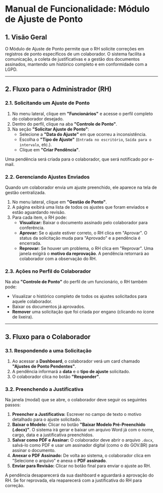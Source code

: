 # Manual de Funcionalidade: Módulo de Ajuste de Ponto

## 1. Visão Geral

O Módulo de Ajuste de Ponto permite que o RH solicite correções em registros de ponto específicos de um colaborador. O sistema facilita a comunicação, a coleta de justificativas e a gestão dos documentos assinados, mantendo um histórico completo e em conformidade com a LGPD.

---

## 2. Fluxo para o Administrador (RH)

### 2.1. Solicitando um Ajuste de Ponto

1.  No menu lateral, clique em **"Funcionários"** e acesse o perfil completo do colaborador desejado.
2.  Dentro do perfil, clique na aba **"Controle de Ponto"**.
3.  Na seção **"Solicitar Ajuste de Ponto"**:
    -   Selecione a **"Data do Ajuste"** em que ocorreu a inconsistência.
    -   Escolha o **"Tipo de Ajuste"** (`Entrada no escritório`, `Saída para o intervalo`, etc.).
    -   Clique em **"Criar Pendência"**.

Uma pendência será criada para o colaborador, que será notificado por e-mail.

### 2.2. Gerenciando Ajustes Enviados

Quando um colaborador envia um ajuste preenchido, ele aparece na tela de gestão centralizada.

1.  No menu lateral, clique em **"Gestão de Ponto"**.
2.  A página exibirá uma lista de todos os ajustes que foram enviados e estão aguardando revisão.
3.  Para cada item, o RH pode:
    -   **Visualizar:** Baixar o documento assinado pelo colaborador para conferência.
    -   **Aprovar:** Se o ajuste estiver correto, o RH clica em "Aprovar". O status da solicitação muda para "Aprovado" e a pendência é encerrada.
    -   **Reprovar:** Se houver um problema, o RH clica em "Reprovar". Uma janela exigirá o **motivo da reprovação**. A pendência retornará ao colaborador com a observação do RH.

### 2.3. Ações no Perfil do Colaborador

Na aba **"Controle de Ponto"** do perfil de um funcionário, o RH também pode:
-   Visualizar o histórico completo de todos os ajustes solicitados para aquele colaborador.
-   Baixar os documentos já aprovados.
-   **Remover** uma solicitação que foi criada por engano (clicando no ícone de lixeira).

---

## 3. Fluxo para o Colaborador

### 3.1. Respondendo a uma Solicitação

1.  Ao acessar a **Dashboard**, o colaborador verá um card chamado **"Ajustes de Ponto Pendentes"**.
2.  A pendência informará a **data** e o **tipo de ajuste** solicitado.
3.  O colaborador clica no botão **"Responder"**.

### 3.2. Preenchendo a Justificativa

Na janela (modal) que se abre, o colaborador deve seguir os seguintes passos:

1.  **Preencher a Justificativa:** Escrever no campo de texto o motivo detalhado para o ajuste solicitado.
2.  **Baixar o Modelo:** Clicar no botão **"Baixar Modelo Pré-Preenchido (.docx)"**. O sistema irá gerar e baixar um arquivo Word já com o nome, cargo, data e a justificativa preenchidos.
3.  **Salvar como PDF e Assinar:** O colaborador deve abrir o arquivo `.docx`, salvá-lo como PDF e usar um assinador digital (como o do GOV.BR) para assinar o documento.
4.  **Anexar o PDF Assinado:** De volta ao sistema, o colaborador clica em "Selecione o arquivo" e anexa o **PDF assinado**.
5.  **Enviar para Revisão:** Clicar no botão final para enviar o ajuste ao RH.

A pendência desaparecerá da sua dashboard e aguardará a aprovação do RH. Se for reprovada, ela reaparecerá com a justificativa do RH para correção.